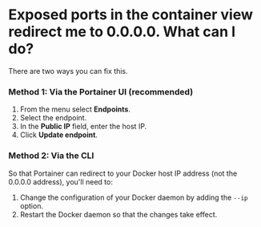 # Exposed ports in the container view redirect me to 0.0.0.0. What can I do?

There are two ways you can fix this.

### **Method 1: Via the Portainer UI \(recommended\)**

1. From the menu select **Endpoints**.
2. Select the endpoint.
3. In the **Public IP** field, enter the host IP.
4. Click **Update endpoint**. 

### **Method 2: Via the CLI**

So that Portainer can redirect to your Docker host IP address \(not the 0.0.0.0 address\), you'll need to:

1. Change the configuration of your Docker daemon by adding the `--ip` option.
2. Restart the Docker daemon so that the changes take effect.

